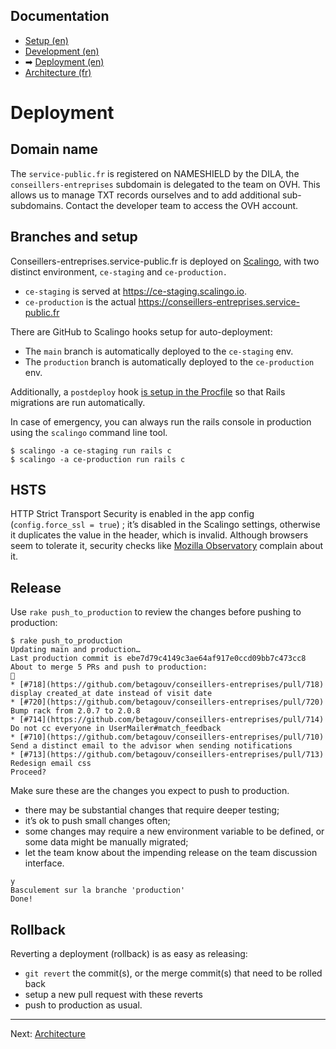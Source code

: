 ## Documentation

* [Setup (en)](01-setup.md)
* [Development (en)](02-development.md)
* ➡ [Deployment (en)](03-deployment.md)
* [Architecture (fr)](04-architecture.md)

# Deployment

## Domain name

The `service-public.fr` is registered on NAMESHIELD by the DILA, the `conseillers-entreprises` subdomain is delegated to the team on OVH. This allows us to manage TXT records ourselves and to add additional sub-subdomains. Contact the developer team to access the OVH account.

## Branches and setup

Conseillers-entreprises.service-public.fr is deployed on [Scalingo](http://doc.scalingo.com/languages/ruby/getting-started-with-rails/), with two distinct environment, `ce-staging` and `ce-production.` 

* `ce-staging` is served at https://ce-staging.scalingo.io.
* `ce-production` is the actual https://conseillers-entreprises.service-public.fr

There are GitHub to Scalingo hooks setup for auto-deployment:
* The `main` branch is automatically deployed to the `ce-staging` env.
* The `production` branch is automatically deployed to the `ce-production` env.

Additionally, a `postdeploy` hook [is setup in the Procfile](https://doc.scalingo.com/platform/app/postdeploy-hook#applying-migrations) so that Rails migrations are run automatically.

In case of emergency, you can always run the rails console in production using the `scalingo` command line tool.

    $ scalingo -a ce-staging run rails c
    $ scalingo -a ce-production run rails c

## HSTS

HTTP Strict Transport Security is enabled in the app config (`config.force_ssl = true`) ; it’s disabled in the Scalingo settings, otherwise it duplicates the value in the header, which is invalid. Although browsers seem to tolerate it, security checks like [Mozilla Observatory](https://observatory.mozilla.org/analyze/conseillers-entreprises.service-public.fr) complain about it.

## Release

Use `rake push_to_production` to review the changes before pushing to production:

```
$ rake push_to_production
Updating main and production…
Last production commit is ebe7d79c4149c3ae64af917e0ccd09bb7c473cc8
About to merge 5 PRs and push to production:
🚀
* [#718](https://github.com/betagouv/conseillers-entreprises/pull/718) display created_at date instead of visit date
* [#720](https://github.com/betagouv/conseillers-entreprises/pull/720) Bump rack from 2.0.7 to 2.0.8
* [#714](https://github.com/betagouv/conseillers-entreprises/pull/714) Do not cc everyone in UserMailer#match_feedback
* [#710](https://github.com/betagouv/conseillers-entreprises/pull/710) Send a distinct email to the advisor when sending notifications
* [#713](https://github.com/betagouv/conseillers-entreprises/pull/713) Redesign email css
Proceed?
```

Make sure these are the changes you expect to push to production.
* there may be substantial changes that require deeper testing;
* it’s ok to push small changes often;
* some changes may require a new environment variable to be defined, or some data might be manually migrated;
* let the team know about the impending release on the team discussion interface.

```
y
Basculement sur la branche 'production'
Done!
```

## Rollback

Reverting a deployment (rollback) is as easy as releasing:
* `git revert` the commit(s), or the merge commit(s) that need to be rolled back
* setup a new pull request with these reverts
* push to production as usual.

---

Next: [Architecture](04-architecture.md)
